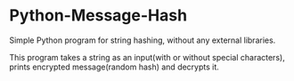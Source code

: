 # Python-Message-Hash
Simple Python program for string hashing, without any external libraries.

This program takes a string as an input(with or without special characters), prints encrypted message(random hash) and decrypts it.
